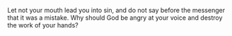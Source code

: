 Let not your mouth lead you into sin, and do not say before the messenger that it was a mistake. Why should God be angry at your voice and destroy the work of your hands?
